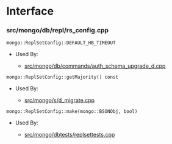 
# Interface

### src/mongo/db/repl/rs\_config.cpp

<div></div>

    mongo::ReplSetConfig::DEFAULT_HB_TIMEOUT

- Used By:

    - [src/mongo/db/commands/auth\_schema\_upgrade\_d.cpp](../../../database\_commands)

<div></div>

    mongo::ReplSetConfig::getMajority() const

- Used By:

    - [src/mongo/s/d\_migrate.cpp](../../../sharding)

<div></div>

    mongo::ReplSetConfig::make(mongo::BSONObj, bool)

- Used By:

    - [src/mongo/dbtests/replsettests.cpp](../../../unit\_tests)
